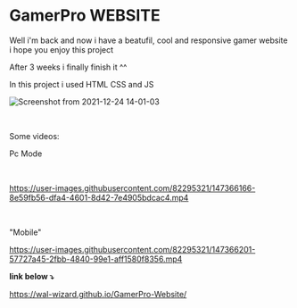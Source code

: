 <h1> GamerPro WEBSITE</h1>
<p>Well i'm back and now i have a beatufil, cool and responsive gamer website i hope you enjoy this project</p>
<p>After 3 weeks i finally finish it ^^ </p>
<p>In this project i used HTML CSS and JS

  <br>

![Screenshot from 2021-12-24 14-01-03](https://user-images.githubusercontent.com/82295321/147366069-3bc92226-987e-4d92-b0b6-917a8799f852.png)


 <br>
  
  <p> Some videos: </p>
  
  <p> Pc Mode </p>
  <br>
  
  https://user-images.githubusercontent.com/82295321/147366166-8e59fb56-dfa4-4601-8d42-7e4905bdcac4.mp4
  
  <br>
  <p> "Mobile" </p>
  
https://user-images.githubusercontent.com/82295321/147366201-57727a45-2fbb-4840-99e1-aff1580f8356.mp4



<strong> link below 	:arrow_heading_down:  </strong>

https://wal-wizard.github.io/GamerPro-Website/






